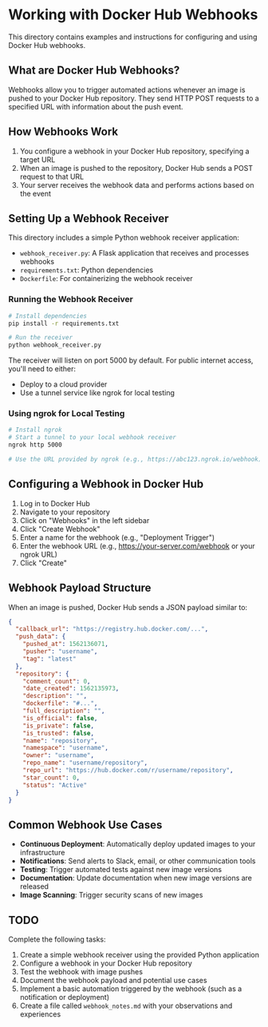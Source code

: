 # Working with Docker Hub Webhooks

This directory contains examples and instructions for configuring and using Docker Hub webhooks.

## What are Docker Hub Webhooks?

Webhooks allow you to trigger automated actions whenever an image is pushed to your Docker Hub repository. They send HTTP POST requests to a specified URL with information about the push event.

## How Webhooks Work

1. You configure a webhook in your Docker Hub repository, specifying a target URL
2. When an image is pushed to the repository, Docker Hub sends a POST request to that URL
3. Your server receives the webhook data and performs actions based on the event

## Setting Up a Webhook Receiver

This directory includes a simple Python webhook receiver application:

- `webhook_receiver.py`: A Flask application that receives and processes webhooks
- `requirements.txt`: Python dependencies
- `Dockerfile`: For containerizing the webhook receiver

### Running the Webhook Receiver

```bash
# Install dependencies
pip install -r requirements.txt

# Run the receiver
python webhook_receiver.py
```

The receiver will listen on port 5000 by default. For public internet access, you'll need to either:
- Deploy to a cloud provider
- Use a tunnel service like ngrok for local testing

### Using ngrok for Local Testing

```bash
# Install ngrok
# Start a tunnel to your local webhook receiver
ngrok http 5000

# Use the URL provided by ngrok (e.g., https://abc123.ngrok.io/webhook) in your Docker Hub webhook configuration
```

## Configuring a Webhook in Docker Hub

1. Log in to Docker Hub
2. Navigate to your repository
3. Click on "Webhooks" in the left sidebar
4. Click "Create Webhook"
5. Enter a name for the webhook (e.g., "Deployment Trigger")
6. Enter the webhook URL (e.g., https://your-server.com/webhook or your ngrok URL)
7. Click "Create"

## Webhook Payload Structure

When an image is pushed, Docker Hub sends a JSON payload similar to:

```json
{
  "callback_url": "https://registry.hub.docker.com/...",
  "push_data": {
    "pushed_at": 1562136071,
    "pusher": "username",
    "tag": "latest"
  },
  "repository": {
    "comment_count": 0,
    "date_created": 1562135973,
    "description": "",
    "dockerfile": "#...",
    "full_description": "",
    "is_official": false,
    "is_private": false,
    "is_trusted": false,
    "name": "repository",
    "namespace": "username",
    "owner": "username",
    "repo_name": "username/repository",
    "repo_url": "https://hub.docker.com/r/username/repository",
    "star_count": 0,
    "status": "Active"
  }
}
```

## Common Webhook Use Cases

- **Continuous Deployment**: Automatically deploy updated images to your infrastructure
- **Notifications**: Send alerts to Slack, email, or other communication tools
- **Testing**: Trigger automated tests against new image versions
- **Documentation**: Update documentation when new image versions are released
- **Image Scanning**: Trigger security scans of new images

## TODO

Complete the following tasks:
1. Create a simple webhook receiver using the provided Python application
2. Configure a webhook in your Docker Hub repository
3. Test the webhook with image pushes
4. Document the webhook payload and potential use cases
5. Implement a basic automation triggered by the webhook (such as a notification or deployment)
6. Create a file called `webhook_notes.md` with your observations and experiences 
